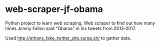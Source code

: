 # web-scraper-jf-obama
Python project to learn web scraping. Web scraper to find out how many times Jimmy Fallon said "Obama" in his tweets from 2013-2017. 

Used http://ethans_fake_twitter_site.surge.sh/ to gather data. 
